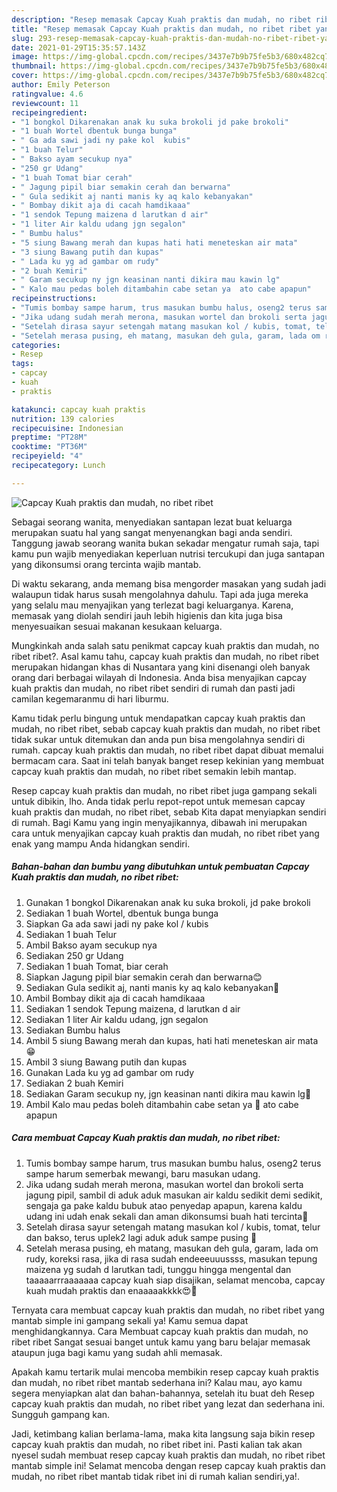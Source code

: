 ```yaml
---
description: "Resep memasak Capcay Kuah praktis dan mudah, no ribet ribet yang sedap Untuk Jualan"
title: "Resep memasak Capcay Kuah praktis dan mudah, no ribet ribet yang sedap Untuk Jualan"
slug: 293-resep-memasak-capcay-kuah-praktis-dan-mudah-no-ribet-ribet-yang-sedap-untuk-jualan
date: 2021-01-29T15:35:57.143Z
image: https://img-global.cpcdn.com/recipes/3437e7b9b75fe5b3/680x482cq70/capcay-kuah-praktis-dan-mudah-no-ribet-ribet-foto-resep-utama.jpg
thumbnail: https://img-global.cpcdn.com/recipes/3437e7b9b75fe5b3/680x482cq70/capcay-kuah-praktis-dan-mudah-no-ribet-ribet-foto-resep-utama.jpg
cover: https://img-global.cpcdn.com/recipes/3437e7b9b75fe5b3/680x482cq70/capcay-kuah-praktis-dan-mudah-no-ribet-ribet-foto-resep-utama.jpg
author: Emily Peterson
ratingvalue: 4.6
reviewcount: 11
recipeingredient:
- "1 bongkol Dikarenakan anak ku suka brokoli jd pake brokoli"
- "1 buah Wortel dbentuk bunga bunga"
- " Ga ada sawi jadi ny pake kol  kubis"
- "1 buah Telur"
- " Bakso ayam secukup nya"
- "250 gr Udang"
- "1 buah Tomat biar cerah"
- " Jagung pipil biar semakin cerah dan berwarna"
- " Gula sedikit aj nanti manis ky aq kalo kebanyakan"
- " Bombay dikit aja di cacah hamdikaaa"
- "1 sendok Tepung maizena d larutkan d air"
- "1 liter Air kaldu udang jgn segalon"
- " Bumbu halus"
- "5 siung Bawang merah dan kupas hati hati meneteskan air mata"
- "3 siung Bawang putih dan kupas"
- " Lada ku yg ad gambar om rudy"
- "2 buah Kemiri"
- " Garam secukup ny jgn keasinan nanti dikira mau kawin lg"
- " Kalo mau pedas boleh ditambahin cabe setan ya  ato cabe apapun"
recipeinstructions:
- "Tumis bombay sampe harum, trus masukan bumbu halus, oseng2 terus sampe harum semerbak mewangi, baru masukan udang."
- "Jika udang sudah merah merona, masukan wortel dan brokoli serta jagung pipil, sambil di aduk aduk masukan air kaldu sedikit demi sedikit, sengaja ga pake kaldu bubuk atao penyedap apapun, karena kaldu udang ini udah enak sekali dan aman dikonsumsi buah hati tercinta🥰"
- "Setelah dirasa sayur setengah matang masukan kol / kubis, tomat, telur dan bakso, terus uplek2 lagi aduk aduk sampe pusing 🤣"
- "Setelah merasa pusing, eh matang, masukan deh gula, garam, lada om rudy, koreksi rasa, jika di rasa sudah endeeeuuussss, masukan tepung maizena yg sudah d larutkan tadi, tunggu hingga mengental dan taaaaarrraaaaaaa capcay kuah siap disajikan, selamat mencoba, capcay kuah mudah praktis dan enaaaaakkkk😍🥰"
categories:
- Resep
tags:
- capcay
- kuah
- praktis

katakunci: capcay kuah praktis 
nutrition: 139 calories
recipecuisine: Indonesian
preptime: "PT28M"
cooktime: "PT36M"
recipeyield: "4"
recipecategory: Lunch

---
```



![Capcay Kuah praktis dan mudah, no ribet ribet](https://img-global.cpcdn.com/recipes/3437e7b9b75fe5b3/680x482cq70/capcay-kuah-praktis-dan-mudah-no-ribet-ribet-foto-resep-utama.jpg)

Sebagai seorang wanita, menyediakan santapan lezat buat keluarga merupakan suatu hal yang sangat menyenangkan bagi anda sendiri. Tanggung jawab seorang  wanita bukan sekadar mengatur rumah saja, tapi kamu pun wajib menyediakan keperluan nutrisi tercukupi dan juga santapan yang dikonsumsi orang tercinta wajib mantab.

Di waktu  sekarang, anda memang bisa mengorder masakan yang sudah jadi walaupun tidak harus susah mengolahnya dahulu. Tapi ada juga mereka yang selalu mau menyajikan yang terlezat bagi keluarganya. Karena, memasak yang diolah sendiri jauh lebih higienis dan kita juga bisa menyesuaikan sesuai makanan kesukaan keluarga. 



Mungkinkah anda salah satu penikmat capcay kuah praktis dan mudah, no ribet ribet?. Asal kamu tahu, capcay kuah praktis dan mudah, no ribet ribet merupakan hidangan khas di Nusantara yang kini disenangi oleh banyak orang dari berbagai wilayah di Indonesia. Anda bisa menyajikan capcay kuah praktis dan mudah, no ribet ribet sendiri di rumah dan pasti jadi camilan kegemaranmu di hari liburmu.

Kamu tidak perlu bingung untuk mendapatkan capcay kuah praktis dan mudah, no ribet ribet, sebab capcay kuah praktis dan mudah, no ribet ribet tidak sukar untuk ditemukan dan anda pun bisa mengolahnya sendiri di rumah. capcay kuah praktis dan mudah, no ribet ribet dapat dibuat memalui bermacam cara. Saat ini telah banyak banget resep kekinian yang membuat capcay kuah praktis dan mudah, no ribet ribet semakin lebih mantap.

Resep capcay kuah praktis dan mudah, no ribet ribet juga gampang sekali untuk dibikin, lho. Anda tidak perlu repot-repot untuk memesan capcay kuah praktis dan mudah, no ribet ribet, sebab Kita dapat menyiapkan sendiri di rumah. Bagi Kamu yang ingin menyajikannya, dibawah ini merupakan cara untuk menyajikan capcay kuah praktis dan mudah, no ribet ribet yang enak yang mampu Anda hidangkan sendiri.

<!--inarticleads1-->

##### Bahan-bahan dan bumbu yang dibutuhkan untuk pembuatan Capcay Kuah praktis dan mudah, no ribet ribet:

1. Gunakan 1 bongkol Dikarenakan anak ku suka brokoli, jd pake brokoli
1. Sediakan 1 buah Wortel, dbentuk bunga bunga
1. Siapkan  Ga ada sawi jadi ny pake kol / kubis
1. Sediakan 1 buah Telur
1. Ambil  Bakso ayam secukup nya
1. Sediakan 250 gr Udang
1. Sediakan 1 buah Tomat, biar cerah
1. Siapkan  Jagung pipil biar semakin cerah dan berwarna😊
1. Sediakan  Gula sedikit aj, nanti manis ky aq kalo kebanyakan🤣
1. Ambil  Bombay dikit aja di cacah hamdikaaa
1. Sediakan 1 sendok Tepung maizena, d larutkan d air
1. Sediakan 1 liter Air kaldu udang, jgn segalon
1. Sediakan  Bumbu halus
1. Ambil 5 siung Bawang merah dan kupas, hati hati meneteskan air mata😁
1. Ambil 3 siung Bawang putih dan kupas
1. Gunakan  Lada ku yg ad gambar om rudy
1. Sediakan 2 buah Kemiri
1. Sediakan  Garam secukup ny, jgn keasinan nanti dikira mau kawin lg🤭
1. Ambil  Kalo mau pedas boleh ditambahin cabe setan ya 👹 ato cabe apapun




<!--inarticleads2-->

##### Cara membuat Capcay Kuah praktis dan mudah, no ribet ribet:

1. Tumis bombay sampe harum, trus masukan bumbu halus, oseng2 terus sampe harum semerbak mewangi, baru masukan udang.
1. Jika udang sudah merah merona, masukan wortel dan brokoli serta jagung pipil, sambil di aduk aduk masukan air kaldu sedikit demi sedikit, sengaja ga pake kaldu bubuk atao penyedap apapun, karena kaldu udang ini udah enak sekali dan aman dikonsumsi buah hati tercinta🥰
1. Setelah dirasa sayur setengah matang masukan kol / kubis, tomat, telur dan bakso, terus uplek2 lagi aduk aduk sampe pusing 🤣
1. Setelah merasa pusing, eh matang, masukan deh gula, garam, lada om rudy, koreksi rasa, jika di rasa sudah endeeeuuussss, masukan tepung maizena yg sudah d larutkan tadi, tunggu hingga mengental dan taaaaarrraaaaaaa capcay kuah siap disajikan, selamat mencoba, capcay kuah mudah praktis dan enaaaaakkkk😍🥰




Ternyata cara membuat capcay kuah praktis dan mudah, no ribet ribet yang mantab simple ini gampang sekali ya! Kamu semua dapat menghidangkannya. Cara Membuat capcay kuah praktis dan mudah, no ribet ribet Sangat sesuai banget untuk kamu yang baru belajar memasak ataupun juga bagi kamu yang sudah ahli memasak.

Apakah kamu tertarik mulai mencoba membikin resep capcay kuah praktis dan mudah, no ribet ribet mantab sederhana ini? Kalau mau, ayo kamu segera menyiapkan alat dan bahan-bahannya, setelah itu buat deh Resep capcay kuah praktis dan mudah, no ribet ribet yang lezat dan sederhana ini. Sungguh gampang kan. 

Jadi, ketimbang kalian berlama-lama, maka kita langsung saja bikin resep capcay kuah praktis dan mudah, no ribet ribet ini. Pasti kalian tak akan nyesel sudah membuat resep capcay kuah praktis dan mudah, no ribet ribet mantab simple ini! Selamat mencoba dengan resep capcay kuah praktis dan mudah, no ribet ribet mantab tidak ribet ini di rumah kalian sendiri,ya!.


